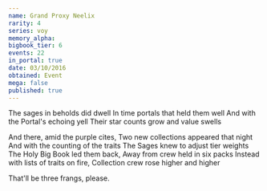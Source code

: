 ```yaml
---
name: Grand Proxy Neelix
rarity: 4
series: voy
memory_alpha:
bigbook_tier: 6
events: 22
in_portal: true
date: 03/10/2016
obtained: Event
mega: false
published: true
---
```


The sages in beholds did dwell
In time portals that held them well
And with the Portal's echoing yell
Their star counts grow and value swells

And there, amid the purple cites,
Two new collections appeared that night
And with the counting of the traits
The Sages knew to adjust tier weights
The Holy Big Book led them back,
Away from crew held in six packs
Instead with lists of traits on fire,
Collection crew rose higher and higher

That'll be three frangs, please.
